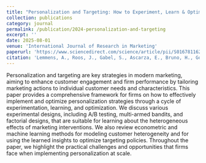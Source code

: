 ```yaml
---
title: "Personalization and Targeting: How to Experiment, Learn & Optimize"
collection: publications
category: journal
permalink: /publication/2024-personalization-and-targeting
excerpt: ''
date: 2025-08-01
venue: 'International Journal of Research in Marketing'
paperurl: 'https://www.sciencedirect.com/science/article/pii/S016781162500062X'
citation: 'Lemmens, A., Roos, J., Gabel, S., Ascarza, E., Bruno, H., Gordon, B. R., Israeli, A., Feit, E. M., Mela, C., & Netzer, O. (2025). &quot;Personalization and Targeting: How to Experiment, Learn & Optimize.&quot; <i>International Journal of Research in Marketing</i>, forthcoming.'
---
```


Personalization and targeting are key strategies in modern marketing, aiming to enhance customer engagement and firm performance by tailoring marketing actions to individual customer needs and characteristics. This paper provides a comprehensive framework for firms on how to effectively implement and optimize personalization strategies through a cycle of experimentation, learning, and optimization. We discuss various experimental designs, including A/B testing, multi-armed bandits, and factorial designs, that are suitable for learning about the heterogeneous effects of marketing interventions. We also review econometric and machine learning methods for modeling customer heterogeneity and for using the learned insights to optimize targeting policies. Throughout the paper, we highlight the practical challenges and opportunities that firms face when implementing personalization at scale.